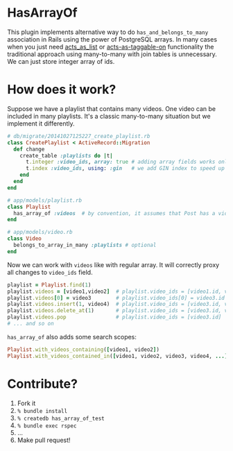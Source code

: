 HasArrayOf
==========

This plugin implements alternative way to do `has_and_belongs_to_many` association in Rails using the power of PostgreSQL arrays. In many cases when you just need [acts_as_list](https://github.com/swanandp/acts_as_list) or [acts-as-taggable-on](https://github.com/mbleigh/acts-as-taggable-on) functionality the traditional approach using many-to-many with join tables is unnecessary. We can just store integer array of ids.

# How does it work?

Suppose we have a playlist that contains many videos. One video can be included in many playlists. It's a classic many-to-many situation but we implement it differently.

```ruby
# db/migrate/20141027125227_create_playlist.rb
class CreatePlaylist < ActiveRecord::Migration
  def change
    create_table :playlists do |t|
      t.integer :video_ids, array: true # adding array fields works only starting from Rails 4
      t.index :video_ids, using: :gin   # we add GIN index to speed up specific queries on array
    end
  end
end

# app/models/playlist.rb
class Playlist
  has_array_of :videos  # by convention, it assumes that Post has a video_ids array field
end

# app/models/video.rb
class Video
  belongs_to_array_in_many :playlists # optional
end
```

Now we can work with `videos` like with regular array. It will correctly proxy all changes to `video_ids` field.

```ruby
playlist = Playlist.find(1)
playlist.videos = [video1,video2]  # playlist.video_ids = [video1.id, video2.id]
playlist.videos[0] = video3        # playlist.video_ids[0] = video3.id
playlist.videos.insert(1, video4)  # playlist.video_ids = [video3.id, video4.id, video2.id]
playlist.videos.delete_at(1)       # playlist.video_ids = [video3.id, video2.id]
playlist.videos.pop                # playlist.video_ids = [video3.id]
# ... and so on
```

`has_array_of` also adds some search scopes:

```ruby
Playlist.with_videos_containing([video1, video2])
Playlist.with_videos_contained_in([video1, video2, video3, video4, ...])
```

# Contribute?

1. Fork it
2. `% bundle install`
3. `% createdb has_array_of_test`
4. `% bundle exec rspec`
5. ...
6. Make pull request!

